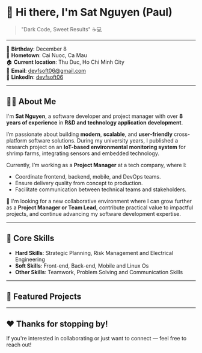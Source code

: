 # 👋 Hi there, I'm Sat Nguyen (Paul)

> "Dark Code, Sweet Results" ☕💻

---

🎂 **Birthday**: December 8  
📍 **Hometown**: Cai Nuoc, Ca Mau  
🏠 **Current location**: Thu Duc, Ho Chi Minh City  
📧 **Email**: devfsoft06@gmail.com  
🔗 **LinkedIn**: [devfsoft06](https://www.linkedin.com/in/devfsoft06)

---

## 👨‍💻 About Me

I'm **Sat Nguyen**, a software developer and project manager with over **8 years of experience** in **R&D and technology application development**.

I’m passionate about building **modern**, **scalable**, and **user-friendly** cross-platform software solutions. During my university years, I published a research project on an **IoT-based environmental monitoring system** for shrimp farms, integrating sensors and embedded technology.

Currently, I’m working as a **Project Manager** at a tech company, where I:
- Coordinate frontend, backend, mobile, and DevOps teams.
- Ensure delivery quality from concept to production.
- Facilitate communication between technical teams and stakeholders.

🎯 I'm looking for a new collaborative environment where I can grow further as a **Project Manager or Team Lead**, contribute practical value to impactful projects, and continue advancing my software development expertise.

---

## 🧠 Core Skills

- **Hard Skills**: Strategic Planning, Risk Management and Electrical Engineering  
- **Soft Skills**: Front-end, Back-end, Mobile and Linux Os
- **Other Skills**: Teamwork, Problem Solving and Communication Skills  

---

## 🚀 Featured Projects

---

## ❤️ Thanks for stopping by!
If you're interested in collaborating or just want to connect — feel free to reach out!
